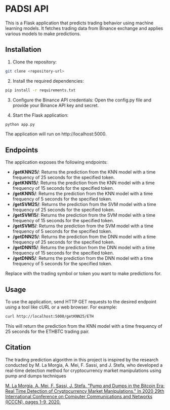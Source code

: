 # PADSI API
This is a Flask application that predicts trading behavior using machine learning models. It fetches trading data from Binance exchange and applies various models to make predictions.

## Installation
1. Clone the repository:
```bash
git clone <repository-url>
```
2. Install the required dependencies:
```bash
pip install -r requirements.txt
```

3. Configure the Binance API credentials:
Open the config.py file and provide your Binance API key and secret.

4. Start the Flask application:

```bash
python app.py
```
The application will run on http://localhost:5000.

## Endpoints
The application exposes the following endpoints:

* **/getKNN25/<token>**: Returns the prediction from the KNN model with a time frequency of 25 seconds for the specified token.
* **/getKNN15/<token>**: Returns the prediction from the KNN model with a time frequency of 15 seconds for the specified token.
* **/getKNN5/<token>**: Returns the prediction from the KNN model with a time frequency of 5 seconds for the specified token.
* **/getSVM25/<token>**: Returns the prediction from the SVM model with a time frequency of 25 seconds for the specified token.
* **/getSVM15/<token>**: Returns the prediction from the SVM model with a time frequency of 15 seconds for the specified token.
* **/getSVM5/<token>**: Returns the prediction from the SVM model with a time frequency of 5 seconds for the specified token.
* **/getDNN25/<token>**: Returns the prediction from the DNN model with a time frequency of 25 seconds for the specified token.
* **/getDNN15/<token>**: Returns the prediction from the DNN model with a time frequency of 15 seconds for the specified token.
* **/getDNN5/<token>**: Returns the prediction from the DNN model with a time frequency of 5 seconds for the specified token.

Replace <token> with the trading symbol or token you want to make predictions for.

## Usage
To use the application, send HTTP GET requests to the desired endpoint using a tool like cURL or a web browser. For example:

```bash
curl http://localhost:5000/getKNN25/ETH
```
This will return the prediction from the KNN model with a time frequency of 25 seconds for the ETHBTC trading pair.

## Citation

The trading prediction algorithm in this project is inspired by the research conducted by M. La Morgia, A. Mei, F. Sassi, and J. Stefa, who developed a real-time detection method for cryptocurrency market manipulations using pump and dumps techniques 

[M. La Morgia, A. Mei, F. Sassi, J. Stefa. "Pump and Dumps in the Bitcoin Era: Real Time Detection of Cryptocurrency Market Manipulations." In 2020 29th International Conference on Computer Communications and Networks (ICCCN), pages 1-9, 2020.](https://doi.org/10.1109/ICCCN49398.2020.9209660)
